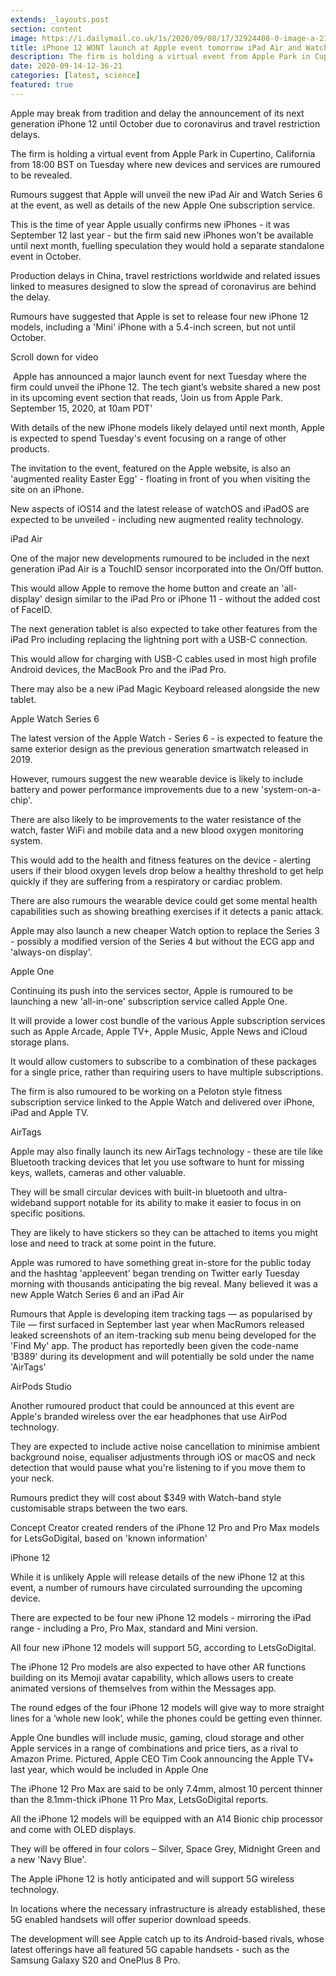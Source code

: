 ```yaml
---
extends: _layouts.post
section: content
image: https://i.dailymail.co.uk/1s/2020/09/08/17/32924408-0-image-a-21_1599582052421.jpg 
title: iPhone 12 WONT launch at Apple event tomorrow iPad Air and Watch Series 6 predicted 
description: The firm is holding a virtual event from Apple Park in Cupertino, California from 1800 BST on Tuesday where new devices and services are rumoured to be revealed. 
date: 2020-09-14-12-36-21 
categories: [latest, science] 
featured: true 
--- 
```

Apple may break from tradition and delay the announcement of its next generation iPhone 12 until October due to coronavirus and travel restriction delays.

The firm is holding a virtual event from Apple Park in Cupertino, California from 18:00 BST on Tuesday where new devices and services are rumoured to be revealed.

Rumours suggest that Apple will unveil the new iPad Air and Watch Series 6 at the event, as well as details of the new Apple One subscription service. 

This is the time of year Apple usually confirms new iPhones - it was September 12 last year - but the firm said new iPhones won't be available until next month, fuelling speculation they would hold a separate standalone event in October.

Production delays in China, travel restrictions worldwide and related issues linked to measures designed to slow the spread of coronavirus are behind the delay.  

Rumours have suggested that Apple is set to release four new iPhone 12 models, including a 'Mini' iPhone with a 5.4-inch screen, but not until October. 

Scroll down for video 

 Apple has announced a major launch event for next Tuesday where the firm could unveil the iPhone 12. The tech giant’s website shared a new post in its upcoming event section that reads, ‘Join us from Apple Park. September 15, 2020, at 10am PDT'

With details of the new iPhone models likely delayed until next month, Apple is expected to spend Tuesday's event focusing on a range of other products.

The invitation to the event, featured on the Apple website, is also an 'augmented reality Easter Egg' - floating in front of you when visiting the site on an iPhone.

New aspects of iOS14 and the latest release of watchOS and iPadOS are expected to be unveiled - including new augmented reality technology.

iPad Air

One of the major new developments rumoured to be included in the next generation iPad Air is a TouchID sensor incorporated into the On/Off button.

This would allow Apple to remove the home button and create an 'all-display' design similar to the iPad Pro or iPhone 11 - without the added cost of FaceID.

The next generation tablet is also expected to take other features from the iPad Pro including replacing the lightning port with a USB-C connection.

This would allow for charging with USB-C cables used in most high profile Android devices, the MacBook Pro and the iPad Pro. 

There may also be a new iPad Magic Keyboard released alongside the new tablet. 

Apple Watch Series 6

The latest version of the Apple Watch - Series 6 - is expected to feature the same exterior design as the previous generation smartwatch released in 2019.

However, rumours suggest the new wearable device is likely to include battery and power performance improvements due to a new 'system-on-a-chip'.

There are also likely to be improvements to the water resistance of the watch, faster WiFi and mobile data and a new blood oxygen monitoring system.

This would add to the health and fitness features on the device - alerting users if their blood oxygen levels drop below a healthy threshold to get help quickly if they are suffering from a respiratory or cardiac problem.

There are also rumours the wearable device could get some mental health capabilities such as showing breathing exercises if it detects a panic attack.

Apple may also launch a new cheaper Watch option to replace the Series 3 - possibly a modified version of the Series 4 but without the ECG app and 'always-on display'. 

Apple One

Continuing its push into the services sector, Apple is rumoured to be launching a new 'all-in-one' subscription service called Apple One.

It will provide a lower cost bundle of the various Apple subscription services such as Apple Arcade, Apple TV+, Apple Music, Apple News and iCloud storage plans.

It would allow customers to subscribe to a combination of these packages for a single price, rather than requiring users to have multiple subscriptions.

The firm is also rumoured to be working on a Peloton style fitness subscription service linked to the Apple Watch and delivered over iPhone, iPad and Apple TV.

AirTags 

Apple may also finally launch its new AirTags technology - these are tile like Bluetooth tracking devices that let you use software to hunt for missing keys, wallets, cameras and other valuable.

They will be small circular devices with built-in bluetooth and ultra-wideband support notable for its ability to make it easier to focus in on specific positions. 

They are likely to have stickers so they can be attached to items you might lose and need to track at some point in the future.  

Apple was rumored to have something great in-store for the public today and the hashtag 'appleevent' began trending on Twitter early Tuesday morning with thousands anticipating the big reveal. Many believed it was a  new Apple Watch Series 6 and an iPad Air

Rumours that Apple is developing item tracking tags — as popularised by Tile — first surfaced in September last year when MacRumors released leaked screenshots of an item-tracking sub menu being developed for the 'Find My' app. The product has reportedly been given the code-name 'B389' during its development and will potentially be sold under the name 'AirTags'

AirPods Studio

Another rumoured product that could be announced at this event are Apple's branded wireless over the ear headphones that use AirPod technology.

They are expected to include active noise cancellation to minimise ambient background noise, equaliser adjustments through iOS or macOS and neck detection that would pause what you're listening to if you move them to your neck. 

Rumours predict they will cost about $349 with Watch-band style customisable straps between the two ears. 

Concept Creator created renders of the iPhone 12 Pro and Pro Max models for LetsGoDigital, based on 'known information'

iPhone 12

While it is unlikely Apple will release details of the new iPhone 12 at this event, a number of rumours have circulated surrounding the upcoming device. 

There are expected to be four new iPhone 12 models - mirroring the iPad range - including a Pro, Pro Max, standard and Mini version. 

All four new iPhone 12 models will support 5G, according to LetsGoDigital. 

The iPhone 12 Pro models are also expected to have other AR functions building on its Memoji avatar capability, which allows users to create animated versions of themselves from within the Messages app.

The round edges of the four iPhone 12 models will give way to more straight lines for a ‘whole new look’, while the phones could be getting even thinner.

Apple One bundles will include music, gaming, cloud storage and other Apple services in a range of combinations and price tiers, as a rival to Amazon Prime. Pictured, Apple CEO Tim Cook announcing the Apple TV+ last year, which would be included in Apple One

The iPhone 12 Pro Max are said to be only 7.4mm, almost 10 percent thinner than the 8.1mm-thick iPhone 11 Pro Max, LetsGoDigital reports. 

All the iPhone 12 models will be equipped with an A14 Bionic chip processor and come with OLED displays.

They will be offered in four colors – Silver, Space Grey, Midnight Green and a new 'Navy Blue'. 

The Apple iPhone 12 is hotly anticipated and will support 5G wireless technology.

In locations where the necessary infrastructure is already established, these 5G enabled handsets will offer superior download speeds.

The development will see Apple catch up to its Android-based rivals, whose latest offerings have all featured 5G capable handsets - such as the Samsung Galaxy S20 and OnePlus 8 Pro.

